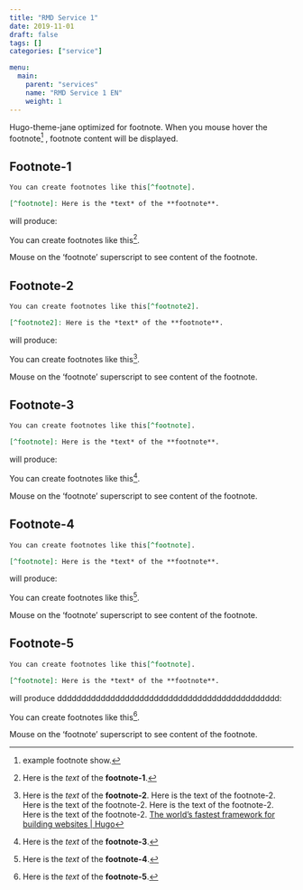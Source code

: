 ```yaml
---
title: "RMD Service 1"
date: 2019-11-01
draft: false
tags: []
categories: ["service"]

menu:
  main:
    parent: "services"
    name: "RMD Service 1 EN"
    weight: 1
---
```


Hugo-theme-jane optimized for footnote. When you mouse hover the footnote[^example] , footnote content will be displayed.

[^example]: example footnote show.

<!--more-->

## Footnote-1

``` markdown
You can create footnotes like this[^footnote].

[^footnote]: Here is the *text* of the **footnote**.
```

will produce:

You can create footnotes like this[^footnote1].

[^footnote1]: Here is the *text* of the **footnote-1**.

Mouse on the ‘footnote’ superscript to see content of the footnote.

## Footnote-2

``` markdown
You can create footnotes like this[^footnote2].

[^footnote2]: Here is the *text* of the **footnote**.
```

will produce:

You can create footnotes like this[^footnote].

[^footnote]: Here is the *text* of the **footnote-2**. Here is the text of the footnote-2. Here is the text of the footnote-2. Here is the text of the footnote-2. Here is the text of the footnote-2.  [The world’s fastest framework for building websites | Hugo](https://gohugo.io/)

Mouse on the ‘footnote’ superscript to see content of the footnote.

## Footnote-3

``` markdown
You can create footnotes like this[^footnote].

[^footnote]: Here is the *text* of the **footnote**.
```

will produce:

You can create footnotes like this[^footnote3].

[^footnote3]: Here is the *text* of the **footnote-3**.

Mouse on the ‘footnote’ superscript to see content of the footnote.

## Footnote-4

``` markdown
You can create footnotes like this[^footnote].

[^footnote]: Here is the *text* of the **footnote**.
```

will produce:

You can create footnotes like this[^footnote4].

[^footnote4]: Here is the *text* of the **footnote-4**.

Mouse on the ‘footnote’ superscript to see content of the footnote.

## Footnote-5

``` markdown
You can create footnotes like this[^footnote].

[^footnote]: Here is the *text* of the **footnote**.
```

will produce dddddddddddddddddddddddddddddddddddddddddddddd:

You can create footnotes like this[^footnote5].

[^footnote5]: Here is the *text* of the **footnote-5**.

Mouse on the ‘footnote’ superscript to see content of the footnote.
